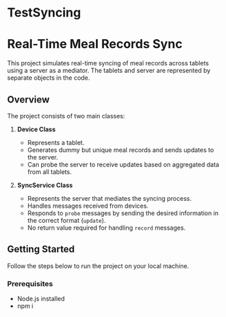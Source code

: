 # TestSyncing
# Real-Time Meal Records Sync

This project simulates real-time syncing of meal records across tablets using a server as a mediator. The tablets and server are represented by separate objects in the code.

## Overview

The project consists of two main classes:

1. **Device Class**
   - Represents a tablet.
   - Generates dummy but unique meal records and sends updates to the server.
   - Can probe the server to receive updates based on aggregated data from all tablets.

2. **SyncService Class**
   - Represents the server that mediates the syncing process.
   - Handles messages received from devices.
   - Responds to `probe` messages by sending the desired information in the correct format (`update`).
   - No return value required for handling `record` messages.

## Getting Started

Follow the steps below to run the project on your local machine.

### Prerequisites

- Node.js installed
- npm i




